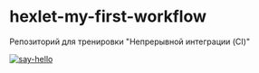 # hexlet-my-first-workflow
Репозиторий для тренировки "Непрерывной интеграции (CI)"

[![say-hello](https://github.com/SaldFjjHalsDj/hexlet-my-first-workflow/actions/workflows/say-hello.yml/badge.svg)](https://github.com/SaldFjjHalsDj/hexlet-my-first-workflow/actions/workflows/say-hello.yml)